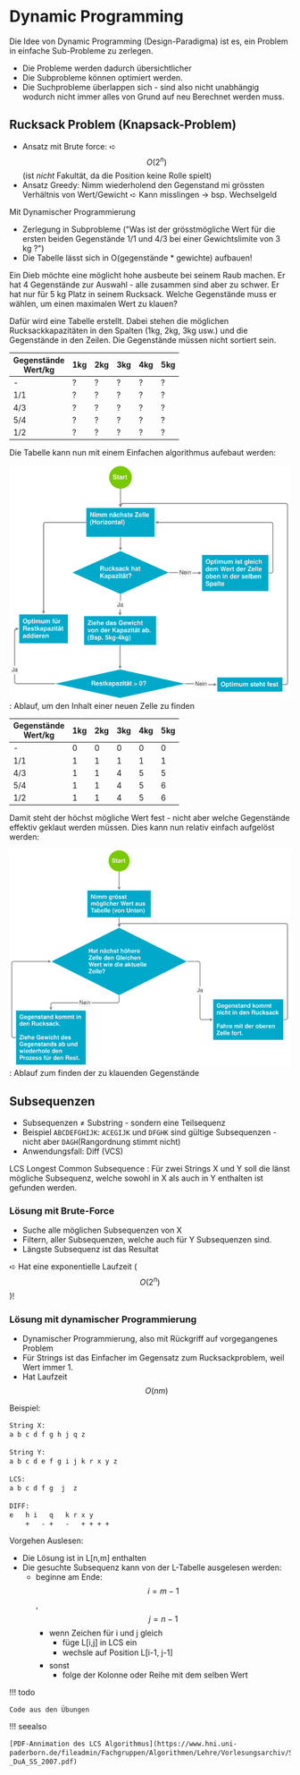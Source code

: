 # Dynamic Programming

Die Idee von Dynamic Programming (Design-Paradigma) ist es, ein Problem in einfache Sub-Probleme zu zerlegen.

* Die Probleme werden dadurch übersichtlicher
* Die Subprobleme können optimiert werden.
* Die Suchprobleme überlappen sich - sind also nicht unabhängig wodurch nicht immer alles von Grund auf neu Berechnet werden muss.

## Rucksack Problem (Knapsack-Problem)

* Ansatz mit Brute force: ➪ $$O(2^n)$$ (ist *nicht* Fakultät, da die Position keine Rolle spielt)
* Ansatz Greedy: Nimm wiederholend den Gegenstand mi grössten Verhältnis von Wert/Gewicht ➪ Kann misslingen → bsp. Wechselgeld

Mit Dynamischer Programmierung

* Zerlegung in Subprobleme ("Was ist der grösstmögliche Wert für die ersten beiden Gegenstände 1/1 und 4/3 bei einer Gewichtslimite von 3 kg ?")
* Die Tabelle lässt sich in O(gegenstände * gewichte) aufbauen!

Ein Dieb möchte eine möglicht hohe ausbeute bei seinem Raub machen. Er hat 4 Gegenstände zur Auswahl - alle zusammen sind aber zu schwer. Er hat nur für 5 kg Platz in seinem Rucksack. Welche Gegenstände muss er wählen, um einen maximalen Wert zu klauen?

Dafür wird eine Tabelle erstellt. Dabei stehen die möglichen Rucksackkapazitäten in den Spalten (1kg, 2kg, 3kg usw.) und die Gegenstände in den Zeilen. Die Gegenstände müssen nicht sortiert sein.

| Gegenstände<br>Wert/kg | 1kg | 2kg | 3kg | 4kg | 5kg |
|---------|-----|-----|-----|-----|-----|
| -       | ?   | ?   | ?   | ?   | ?   |
| 1/1     | ?   | ?   | ?   | ?   | ?   |
| 4/3     | ?   | ?   | ?   | ?   | ?   |
| 5/4     | ?   | ?   | ?   | ?   | ?   |
| 1/2     | ?   | ?   | ?   | ?   | ?   |

Die Tabelle kann nun mit einem Einfachen algorithmus aufebaut werden:

![](images/flowchart_knapsack_insert.svg)
: Ablauf, um den Inhalt einer neuen Zelle zu finden

| Gegenstände<br>Wert/kg | 1kg | 2kg | 3kg | 4kg | 5kg |
|---------|-----|-----|-----|-----|-----|
| -       | 0   | 0   | 0   | 0   | 0   |
| 1/1     | 1   | 1   | 1   | 1   | 1   |
| 4/3     | 1   | 1   | 4   | 5   | 5   |
| 5/4     | 1   | 1   | 4   | 5   | 6   |
| 1/2     | 1   | 1   | 4   | 5   | 6   |


Damit steht der höchst mögliche Wert fest - nicht aber welche Gegenstände effektiv geklaut werden müssen. Dies kann nun relativ einfach aufgelöst werden:

![](images/flowchart_knapsack_find.svg)
: Ablauf zum finden der zu klauenden Gegenstände

## Subsequenzen

* Subsequenzen ≠ Substring - sondern eine Teilsequenz
* Beispiel `ABCDEFGHIJK`:  `ACEGIJK` und `DFGHK` sind gültige Subsequenzen - nicht aber `DAGH`(Rangordnung stimmt nicht)
* Anwendungsfall: Diff (VCS)

LCS
Longest Common Subsequence
: Für zwei Strings X und Y soll die länst mögliche Subsequenz, welche sowohl in X als auch in Y enthalten ist gefunden werden.

### Lösung mit Brute-Force

* Suche alle möglichen Subsequenzen von X
* Filtern, aller Subsequenzen, welche auch für Y Subsequenzen sind.
* Längste Subsequenz ist das Resultat

➪ Hat eine exponentielle Laufzeit ($$O(2^n)$$)!

### Lösung mit dynamischer Programmierung

* Dynamischer Programmierung, also mit Rückgriff auf vorgegangenes Problem
* Für Strings ist das Einfacher im Gegensatz zum Rucksackproblem, weil Wert immer 1.
* Hat Laufzeit $$O(nm)$$

Beispiel:

```
String X:
a b c d f g h j q z

String Y:
a b c d e f g i j k r x y z

LCS:
a b c d f g  j  z

DIFF:
e   h i   q   k r x y
    +   - +   -   + + + +
```

Vorgehen Auslesen:

* Die Lösung ist in L[n,m] enthalten
* Die gesuchte Subsequenz kann von der L-Tabelle ausgelesen werden:
    *  beginne am Ende: $$i=m-1$$, $$j=n-1$$
        * wenn Zeichen für i und j gleich
            * füge L[i,j] in LCS ein
            * wechsle auf Position L[i-1, j-1]
        * sonst
            * folge der Kolonne oder Reihe mit dem selben Wert

!!! todo

    Code aus den Übungen

!!! seealso

    [PDF-Annimation des LCS Algorithmus](https://www.hni.uni-paderborn.de/fileadmin/Fachgruppen/Algorithmen/Lehre/Vorlesungsarchiv/SS2007/Folien_09_-_DuA_SS_2007.pdf)
